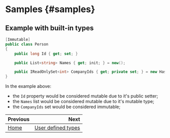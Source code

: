 # Samples {#samples}

<div style="display: none">
@subpage enum-sample
@subpage user-defined-types
</div>

## Example with built-in types

```csharp
[Immutable]
public class Person
{
    public long Id { get; set; }

    public List<string> Names { get; init; } = new();

    public IReadOnlySet<int> CompanyIds { get; private set; } = new HashSet<int>();
}
```

In the example above:
- the `Id` property would be considered mutable due to it's public setter;
- the `Names` list would be considered mutable due to it's mutable type;
- the `CompanyIds` set would be considered immutable;

<div class="section_buttons">

| Previous                   |                                               Next |
|:---------------------------|---------------------------------------------------:|
| [Home](../../../README.md) | [User defined types](user-defined-types-sample.md) |

</div>


